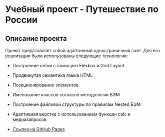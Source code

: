 # Учебный проект - Путешествие по России

## Описание проекта
Проект представляет собой адаптивный одностраничный сайт.
Для его реализации были использованы следующие технологии:
* Построение сетки с помощью Flexbox и Grid Layout
* Продвинутая семантика языка HTML
* Позиционирование элементов
* Именование классов согласно методологии БЭМ
* Построение файловой структуры по правилам Nested БЭМ
* Адаптивная верстка с использованием функции calc и медиазапросов

* [Ссылка на GitHub Pages](https://eabramovich.github.io/russian-travel/)
